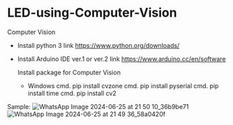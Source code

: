 # LED-using-Computer-Vision
Computer Vision

- Install python 3
      link https://www.python.org/downloads/
- Install Arduino IDE ver.1 or ver.2
      link https://www.arduino.cc/en/software

  Install package for Computer Vision
  - Windows
      cmd. pip install cvzone
      cmd. pip install pyserial
      cmd. pip install time
      cmd. pip install cv2

Sample:
![WhatsApp Image 2024-06-25 at 21 50 10_36b9be71](https://github.com/pvincent21/LED-using-Computer-Vision/assets/88431038/3676e658-464c-49bf-bef4-9988b127cb47)
![WhatsApp Image 2024-06-25 at 21 49 36_58a0420f](https://github.com/pvincent21/LED-using-Computer-Vision/assets/88431038/bb49a2b7-ab26-493f-b0f8-a8c549c3c8fa)
